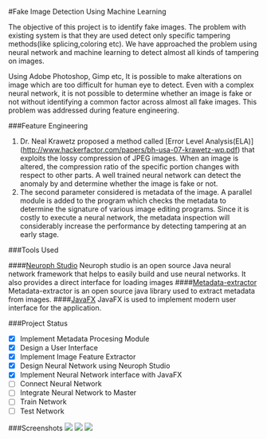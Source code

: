 #Fake Image Detection Using Machine Learning

The objective of this project is to identify fake images. The problem with existing system is that they are used detect only specific tampering methods(like splicing,coloring etc). We have approached the problem using neural network and machine learning to detect almost all kinds of tampering on images. 

Using Adobe Photoshop, Gimp etc, It is possible to make alterations on image which are too difficult for human eye to detect. Even with a complex neural network, it is not possible to determine whether an image is fake or not without identifying a common factor across almost all fake images. This problem was addressed during feature engineering.

###Feature Engineering
  1. Dr. Neal Krawetz proposed a method called [Error Level Analysis(ELA)] (http://www.hackerfactor.com/papers/bh-usa-07-krawetz-wp.pdf) that exploits the lossy compression of JPEG images. When an image is altered, the compression ratio of the specific portion changes with respect to other parts. A well trained neural network can detect the anomaly by and determine whether the image is fake or not.
  2. The second parameter considered is metadata of the image. A parallel module is added to the program which checks the metadata to determine the signature of various image editing programs. Since it is costly to execute a neural network, the metadata inspection will considerably increase the performance by detecting tampering at an early stage.

###Tools Used

####[Neuroph Studio](http://neuroph.sourceforge.net/)
 Neuroph studio is an open source Java neural network framework that helps to easily build and use neural networks. It also provides a direct interface for loading images
####[Metadata-extractor](https://github.com/drewnoakes/metadata-extractor)
 Metadata-extractor is an open source java library used to extract metadata from images.
####[JavaFX](http://docs.oracle.com/javase/8/javase-clienttechnologies.htm)
 JavaFX is used to implement modern user interface for the application.

###Project Status 
- [x] Implement Metadata Procesing Module
- [x] Design a User Interface
- [x] Implement Image Feature Extractor
- [x] Design Neural Network using Neuroph Studio
- [x] Implement Neural Network interface with JavaFX
- [ ] Connect Neural Network 
- [ ] Integrate Neural Network to Master 
- [ ] Train Network
- [ ] Test Network

###Screenshots
<img src=http://i.imgur.com/vzfdecs.png>
<img src=http://i.imgur.com/T3TVsuj.png>
<img src=http://i.imgur.com/qnzNQLc.png>
